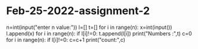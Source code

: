 # Feb-25-2022-assignment-2
n=int(input("enter n value:"))
l=[]
t=[]
for i in range(n):
    x=int(input())
    l.append(x)
for i in range(n):
    if l[i]!=0:
        t.append(l[i])
print("Numbers :",t)
c=0
for i in range(n):
    if l[i]!=0:
        c=c+1
print("count:",c)

